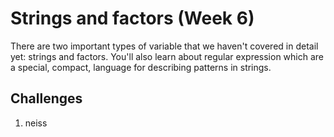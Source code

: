 <!-- Generated automatically from syllabus.yml. Do not edit by hand -->
# Strings and factors (Week 6)

There are two important types of variable that we haven't covered in detail
yet: strings and factors. You'll also learn about regular expression which are
a special, compact, language for describing patterns in strings.


## Challenges

1.  neiss

